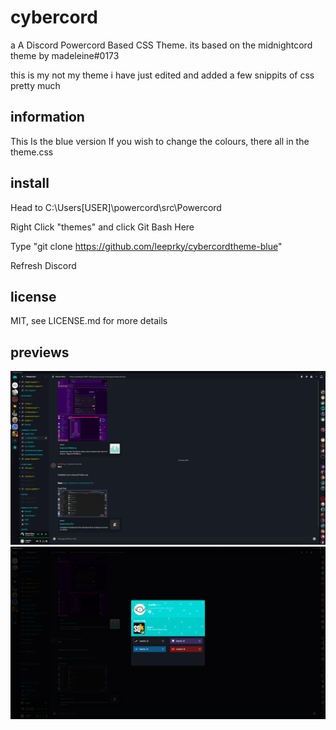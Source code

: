 # cybercord
a A Discord Powercord Based CSS Theme.
its based on the midnightcord theme by madeleine#0173

this is my not my theme i have just edited and added a few snippits of css pretty much

## information

This Is the blue version
If you wish to change the colours, there all in the theme.css

## install

Head to C:\Users\[USER]\powercord\src\Powercord

Right Click "themes" and click Git Bash Here

Type "git clone https://github.com/leeprky/cybercordtheme-blue"

Refresh Discord

## license

MIT, see LICENSE.md for more details

## previews

![preview](./previews/previewblue1.png)
![preview](./previews/previewblue2.png)
